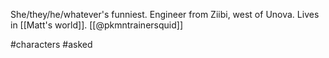 She/they/he/whatever's funniest. Engineer from Ziibi, west of Unova. Lives in [[Matt's world]]. [[@pkmntrainersquid]]

#characters #asked 